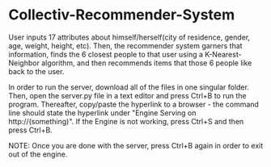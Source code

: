 # Collectiv-Recommender-System

User inputs 17 attributes about himself/herself(city of residence, gender, age, weight, height, etc). Then, the recommender system garners that information, finds the 6 closest people to that user using a K-Nearest-Neighbor algorithm, and then recommends items that those 6 people like back to the user.

In order to run the server, download all of the files in one singular folder. Then, open the server.py file in a text editor and press Ctrl+B to run the program. Thereafter, copy/paste the hyperlink to a browser - the command line should state the hyperlink under "Engine Serving on http://(something)". If the Engine is not working, press Ctrl+S and then press Ctrl+B.

NOTE: Once you are done with the server, press Ctrl+B again in order to exit out of the engine.
